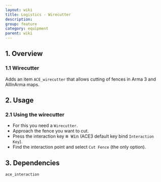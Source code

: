 ```yaml
---
layout: wiki
title: Logistics - Wirecutter
description: 
group: feature
category: equipment
parent: wiki
---
```


## 1. Overview

### 1.1 Wirecutter
Adds an item `ACE_wirecutter` that allows cutting of fences in Arma 3 and AllInArma maps.

## 2. Usage

### 2.1 Using the wirecutter
- For this you need a `Wirecutter`.
- Approach the fence you want to cut.
- Press the interaction key <kbd>⊞&nbsp;Win</kbd> (ACE3 default key bind `Interaction Key`).
- Find the interaction point and select `Cut Fence` (the only option).

## 3. Dependencies

`ace_interaction`
